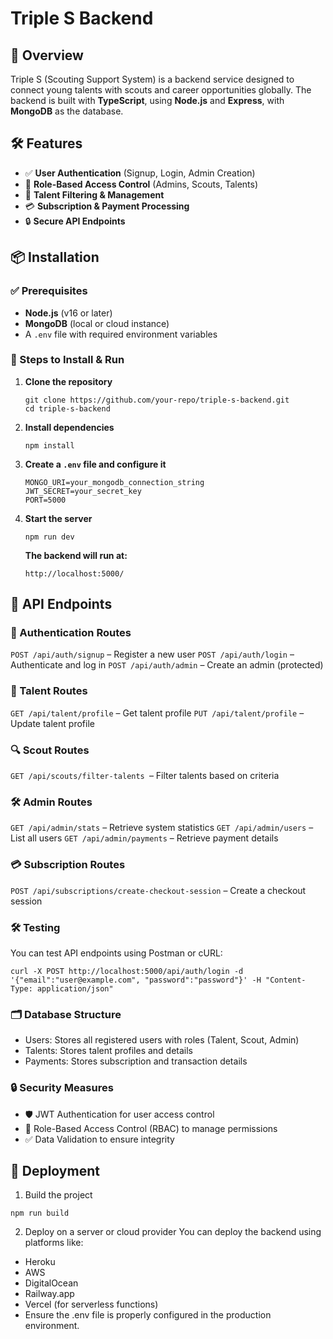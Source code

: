 # Triple S Backend

## 🚀 Overview
Triple S (Scouting Support System) is a backend service designed to connect young talents with scouts and career opportunities globally. The backend is built with **TypeScript**, using **Node.js** and **Express**, with **MongoDB** as the database.

## 🛠️ Features
- ✅ **User Authentication** (Signup, Login, Admin Creation)
- 🔐 **Role-Based Access Control** (Admins, Scouts, Talents)
- 🎯 **Talent Filtering & Management**
- 💳 **Subscription & Payment Processing**
- 🔒 **Secure API Endpoints**

## 📦 Installation

### ✅ Prerequisites
- **Node.js** (v16 or later)
- **MongoDB** (local or cloud instance)
- A `.env` file with required environment variables

### 📌 Steps to Install & Run

1. **Clone the repository**  
   ```
   git clone https://github.com/your-repo/triple-s-backend.git
   cd triple-s-backend
   ```
2. **Install dependencies**
   ```
   npm install
   ```

3. **Create a ```.env``` file and configure it**
    ```
    MONGO_URI=your_mongodb_connection_string
    JWT_SECRET=your_secret_key
    PORT=5000
    ```
4. **Start the server**
    ```
    npm run dev
    ```
   **The backend will run at:**
   ```
   http://localhost:5000/
   ```
## 📡 API Endpoints

### 🔑 Authentication Routes
```POST /api/auth/signup``` – Register a new user
```POST /api/auth/login``` – Authenticate and log in
```POST /api/auth/admin``` – Create an admin (protected)

### 🏅 Talent Routes
```GET /api/talent/profile``` – Get talent profile
```PUT /api/talent/profile``` – Update talent profile

### 🔍 Scout Routes
```GET /api/scouts/filter-talents ```– Filter talents based on criteria

### 🛠️ Admin Routes
```GET /api/admin/stats``` – Retrieve system statistics
```GET /api/admin/users``` – List all users
```GET /api/admin/payments``` – Retrieve payment details

### 💳 Subscription Routes
```POST /api/subscriptions/create-checkout-session``` – Create a checkout session

### 🛠️ Testing
You can test API endpoints using Postman or cURL:

```curl -X POST http://localhost:5000/api/auth/login -d '{"email":"user@example.com", "password":"password"}' -H "Content-Type: application/json"```

### 🗂️ Database Structure
* Users: Stores all registered users with roles (Talent, Scout, Admin)
* Talents: Stores talent profiles and details
* Payments: Stores subscription and transaction details

### 🔒 Security Measures
* 🛡️ JWT Authentication for user access control
* 🔑 Role-Based Access Control (RBAC) to manage permissions
* ✅ Data Validation to ensure integrity


## 🚀 Deployment
1. Build the project
```
npm run build
```

2. Deploy on a server or cloud provider
You can deploy the backend using platforms like:

* Heroku
* AWS
* DigitalOcean
* Railway.app
* Vercel (for serverless functions)
* Ensure the .env file is properly configured in the production environment.

   

